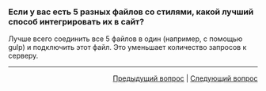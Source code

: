 ### Если у вас есть 5 разных файлов со стилями, какой лучший способ интегрировать их в сайт?

Лучше всего соединить все 5 файлов в один (например, с помощью gulp) и подключить этот файл. Это уменьшает количество запросов к серверу.

---

<div align="right">
    <a href="3.md">Предыдущий вопрос</a> | <a href="5.md">Следующий вопрос</a>
</div>
